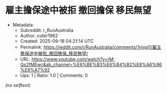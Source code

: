 # 雇主擔保途中被拒 撤回擔保 移民無望

- Metadata:
  - Subreddit: r_RunAustralia
  - Author: cuter1982
  - Created: 2025-09-18 04:21:14 UTC
  - Permalink: https://reddit.com/r/RunAustralia/comments/1njypl1/雇主擔保途中被拒_撤回擔保_移民無望/
  - URL: https://www.youtube.com/watch?v=rM-Qs2fMEwc&ab_channel=%E6%BE%B3%E6%B4%B2%E8%A6%96%E8%A7%92
  - Ups: 1 | Ratio: 1.0 | Comments: 0

_(no selftext)_
